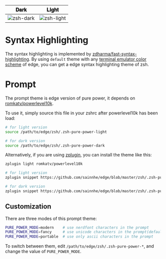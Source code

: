 | 𝐃𝐚𝐫𝐤 | 𝐋𝐢𝐠𝐡𝐭 |
| :---: | :---: |
| ![zsh-dark](https://user-images.githubusercontent.com/37491630/62512383-4ac1af80-b807-11e9-88a2-488ec33402db.png) | ![zsh-light](https://user-images.githubusercontent.com/37491630/62512378-46959200-b807-11e9-9206-1e8f1eb85911.png) |

# Syntax Highlighting

The syntax highlighting is implemented by [zdharma/fast-syntax-highlighting](https://github.com/zdharma/fast-syntax-highlighting). By using `default` theme with any [terminal emulator color scheme](https://github.com/sainnhe/edge#terminal-emulators) of edge, you can get a edge syntax highlighting theme of zsh.

# Prompt

The prompt theme is edge version of pure power, it depends on [romkatv/powerlevel10k](https://github.com/romkatv/powerlevel10k).

To use it, simply source this file in your zshrc after powerlevel10k has been load:

```zsh
# for light version
source /path/to/edge/zsh/.zsh-pure-power-light

# for dark version
source /path/to/edge/zsh/.zsh-pure-power-dark
```

Alternatively, if you are using [zplugin](https://github.com/zdharma/zplugin), you can install the theme like this:

```zsh
zplugin light romkatv/powerlevel10k

# for light version
zplugin snippet https://github.com/sainnhe/edge/blob/master/zsh/.zsh-pure-power-light

# for dark version
zplugin snippet https://github.com/sainnhe/edge/blob/master/zsh/.zsh-pure-power-dark
```

## Customization

There are three modes of this prompt theme:

```zsh
PURE_POWER_MODE=modern    # use nerdfont characters in the prompt
PURE_POWER_MODE=fancy     # use unicode characters in the prompt(default)
PURE_POWER_MODE=portable  # use only ascii characters in the prompt
```

To switch between them, edit `/path/to/edge/zsh/.zsh-pure-power-*`, and change the value of `PURE_POWER_MODE`.
